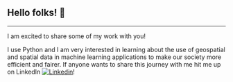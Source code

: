 ## Hello folks! :wave:
***

I am excited to share some of my work with you! 

I use Python and I am very interested in learning about the use of geospatial and spatial data in machine learning applications to make our society more efficient and fairer.
If anyone wants to share this journey with me hit me up on LinkedIn [![Linkedin](https://i.stack.imgur.com/gVE0j.png)](https://www.linkedin.com/in/paolo-andrich/)!



<!--
**pandrich/pandrich** is a ✨ _special_ ✨ repository because its `README.md` (this file) appears on your GitHub profile.

Here are some ideas to get you started:

- 🔭 I’m currently working on ...
- 🌱 I’m currently learning ...
- 👯 I’m looking to collaborate on ...
- 🤔 I’m looking for help with ...
- 💬 Ask me about ...
- 📫 How to reach me: ...
- 😄 Pronouns: ...
- ⚡ Fun fact: ...
-->
